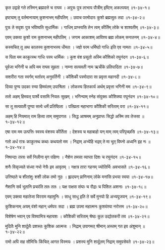 कृत उद्वाहे गते तस्मिन् ब्रह्मदत्ते च राघव ।
अपुत्रः पुत्र लाभाय पौत्रीम् इष्टिम् अकल्पयत् ॥१-३४-१॥

इष्ट्याम् तु वर्तमानायाम् कुशनाभम् महीपतिम् ।
उवाच परमोदारः कुशो ब्रह्मसुतः तदा ॥१-३४-२॥

पुत्रः ते सदृशः पुत्र भविष्यति सुधार्मिकः ।
गाधिम् प्राप्स्यसि तेन त्वम् कीर्तिम् लोके च शाश्वतीम् ॥१-३४-३॥

एवम् उक्त्वा कुशो राम कुशनाभम् महीपतिम् ।
जगाम आकाशम् आविश्य ब्रह्म लोकम् सनातनम् ॥१-३४-४॥

कस्यचित् तु अथ कालस्य कुशनाभस्य धीमतः ।
जज्ञे परम धर्मिष्ठो गाधिः इति एव नामतः ॥१-३४-५॥

स पिता मम काकुत्स्थ गाधिः परम धार्मिकः ।
कुश वंश प्रसूतो अस्मि कौशिको रघुनंदन ॥१-३४-६॥

पूर्वजा भगिनी च अपि मम राघव सुव्रता ।
नाम्ना सत्यवती नाम ऋचीके प्रतिपादिता ॥१-३४-७॥

सशरीरा गता स्वर्गम् भर्तारम् अनुवर्तिनी ।
कौशिकी परमोदारा सा प्रवृत्ता महानदी ॥१-३४-८॥

दिव्या पुण्य उदका रम्या हिमवंतम् उपाश्रिता ।
लोकस्य हितकार्य अर्थम् प्रवृत्ता भगिनी मम ॥१-३४-९॥

ततो अहम् हिमवत् पार्श्वे वसामि नियतः सुखम् ।
भगिन्याम् स्नेह संयुक्तः कौशिक्या रघुनंदन ॥१-३४-१०॥

सा तु सत्यवती पुण्या सत्ये धर्मे प्रतिष्ठिता ।
पतिव्रता महाभागा कौशिकी सरिताम् वरा ॥१-३४-११॥

अहम् हि नियमात् राम हित्वा ताम् समुपागतः ।
सिद्ध आश्रमम् अनुप्राप्तः सिद्धो अस्मि तव तेजसा ॥१-३४-१२॥

एषा राम मम उत्पत्तिः स्वस्य वंशस्य कीर्तिता ।
देशस्य च महाबाहो यन् माम् त्वम् परिपृच्छसि ॥१-३४-१३॥

गतो अर्ध रात्रः काकुत्स्थ कथाः कथयतो मम ।
निद्राम् अभ्येहि भद्रम् ते मा भूत् विघ्नो अध्वनि इह नः ॥१-३४-१४॥

निष्पन्दाः तरवः सर्वे निलीना मृग पक्षिणः ।
नैशेन तमसा व्याप्ता दिशः च रघुनंदन ॥१-३४-१५॥

शनैः विसृज्यते संध्या नभो नेत्रैः इव आवृतम् ।
नक्षत्र तारा गहनम् ज्योतिर्भिः अवभासते ॥१-३४-१६॥

उत्तिष्ठते च शीतांशुः शशी लोक तमो नुदः ।
ह्लादयन् प्राणिनाम् लोके मनांसि प्रभया स्वया ॥१-३४-१७॥

नैशानि सर्व भूतानि प्रचरंति ततः ततः ।
यक्ष राक्षस संघाः च रौद्राः च पिशित अशनाः ॥१-३४-१८॥

एवम् उक्त्वा महातेजा विरराम महामुनिः ।
साधु साधु इति ते सर्वे मुनयो हि अभ्यपूजयन् ॥१-३४-१९॥

कुशिकनाम् अयम् वंशो महान् धर्मपरः सदा ।
ब्रह्म उपमा महात्मनः कुशवंश्या नरोत्तम ॥१-३४-२०॥

विशेषेण भवान् एव विश्वामित्र महायशः ।
कौशिकी सरिताम् श्रेष्ठः कुल उद्योतकरी तव ॥१-३४-२१॥

मुदितैः मुनि शार्दूलैः प्रशस्तः कुशिक आत्मजः ।
निद्राम् उपागमत् श्रीमान् अस्तम् गत इव अंशुमान् ॥१-३४-२२॥

रामो अपि सह सौमित्रिः किंचित् आगत विस्मयः ।
प्रशस्य मुनि शार्दूलम् निद्राम् समुपसेवते ॥१-३४-२३॥


